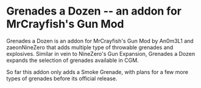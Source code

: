 # Grenades a Dozen -- an addon for MrCrayfish's Gun Mod
Grenades a Dozen is an addon for MrCrayfish's Gun Mod by An0m3L1 and zaeonNineZero that adds multiple type of throwable grenades and explosives. Similar in vein to NineZero's Gun Expansion, Grenades a Dozen expands the selection of grenades available in CGM.

So far this addon only adds a Smoke Grenade, with plans for a few more types of grenades before its official release.
